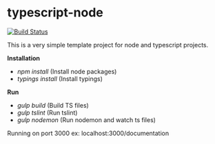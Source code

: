 # typescript-node

[![Build Status](https://travis-ci.org/dwyl/hapi-typescript-example.svg?branch=master)](https://travis-ci.org/dwyl/hapi-typescript-example)

This is a very simple template project for node and typescript projects.

**Installation**

* *npm install* (Install node packages)
* *typings install* (Install typings)

**Run**

* *gulp build* (Build TS files)
* *gulp tslint* (Run tslint)
* *gulp nodemon* (Run nodemon and watch ts files)


Running on port 3000 ex: localhost:3000/documentation


